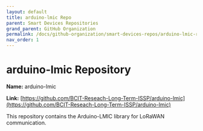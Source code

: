 ```yaml
---
layout: default
title: arduino-lmic Repo
parent: Smart Devices Repositories
grand_parent: GitHub Organization
permalink: /docs/github-organization/smart-devices-repos/arduino-lmic-repo/
nav_order: 1
---
```


# arduino-lmic Repository

**Name:** arduino-lmic

**Link:** [https://github.com/BCIT-Reseach-Long-Term-ISSP/arduino-lmic](https://github.com/BCIT-Reseach-Long-Term-ISSP/arduino-lmic)

This repository contains the Arduino-LMIC library for LoRaWAN communication.
